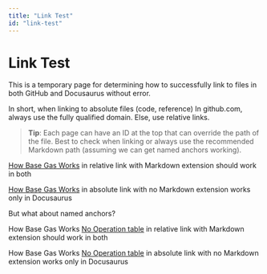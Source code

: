 ```yaml
---
title: "Link Test"
id: "link-test"
---
```


# Link Test

This is a temporary page for determining how to successfully link to files in both GitHub and Docusaurus without error.

In short, when linking to absolute files (code, reference) In github.com, always use the fully qualified domain.
Else, use relative links.

> **Tip**: Each page can have an ID at the top that can override the path of the file. Best to check when linking or always use the recommended Markdown path (assuming we can get named anchors working).

[How Base Gas Works](../../../../concepts/base-gas.md) in relative link with Markdown extension should work in both

[How Base Gas Works](/concepts/base-gas) in absolute link with no Markdown extension works only in Docusaurus

But what about named anchors?

How Base Gas Works [No Operation table](../../../../concepts/base-gas.md#no-operation) in relative link with Markdown extension should work in both

How Base Gas Works [No Operation table](/concepts/base-gas#no-operation) in absolute link with no Markdown extension works only in Docusaurus